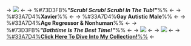 -> ![](https://i.ibb.co/QbXb3dx/IMG-3983.gif) <-
-> %#73D3FB%***"Scrub! Scrub! Scrub! In The Tub!"***%% <-
-> %#33A7D4%**Xavier**%% <-
-> %#33A7D4%**Gay Autistic Male**%% <-
-> %#33A7D4%**Age Regressor & Nonhuman**%% <-
-> %#73D3FB%***"Bathtime Is The Best Time!"***%% <-
-> ![](https://i.ibb.co/51JXnn4/6-B965200-AE96-4427-BEAB-A26-C89-F8-ACEC.gif) <-
-> ![](https://i.ibb.co/PjBGk8C/IMG-3984.png) <-
-> [%#33A7D4%**Click Here To Dive Into My Collection!**%%](https://rentry.co/toycollection) <-